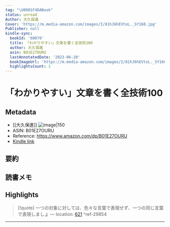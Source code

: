 ```yaml
---
tag: "\U0001F4DABook"
status: unread
Author: 大久保進
Cover: 'https://m.media-amazon.com/images/I/81hJ6hEVtoL._SY160.jpg'
Publisher: null
kindle-sync:
  bookId: '60070'
  title: 「わかりやすい」文章を書く全技術100
  author: 大久保進
  asin: B01E27OURU
  lastAnnotatedDate: '2023-06-20'
  bookImageUrl: 'https://m.media-amazon.com/images/I/81hJ6hEVtoL._SY160.jpg'
  highlightsCount: 1
---
```

# 「わかりやすい」文章を書く全技術100
## Metadata
* [[大久保進]]
![image|150](https://m.media-amazon.com/images/I/81hJ6hEVtoL._SY160.jpg)
* ASIN: B01E27OURU
* Reference: https://www.amazon.com/dp/B01E27OURU
* [Kindle link](kindle://book?action=open&asin=B01E27OURU)
## 要約
## 読書メモ
## Highlights
>[!quote]
>一つの対象に対しては、色々な言葉で表現せず、一つの同じ言葉で表現しましょ — location: [621](kindle://book?action=open&asin=B01E27OURU&location=621) ^ref-29854

---
